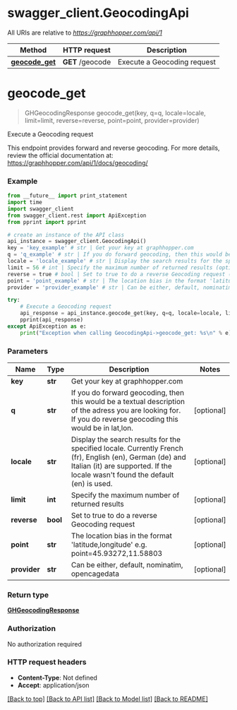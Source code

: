 # swagger_client.GeocodingApi

All URIs are relative to *https://graphhopper.com/api/1*

Method | HTTP request | Description
------------- | ------------- | -------------
[**geocode_get**](GeocodingApi.md#geocode_get) | **GET** /geocode | Execute a Geocoding request


# **geocode_get**
> GHGeocodingResponse geocode_get(key, q=q, locale=locale, limit=limit, reverse=reverse, point=point, provider=provider)

Execute a Geocoding request

This endpoint provides forward and reverse geocoding. For more details, review the official documentation at: https://graphhopper.com/api/1/docs/geocoding/ 

### Example 
```python
from __future__ import print_statement
import time
import swagger_client
from swagger_client.rest import ApiException
from pprint import pprint

# create an instance of the API class
api_instance = swagger_client.GeocodingApi()
key = 'key_example' # str | Get your key at graphhopper.com
q = 'q_example' # str | If you do forward geocoding, then this would be a textual description of the adress you are looking for. If you do reverse geocoding this would be in lat,lon. (optional)
locale = 'locale_example' # str | Display the search results for the specified locale. Currently French (fr), English (en), German (de) and Italian (it) are supported. If the locale wasn't found the default (en) is used. (optional)
limit = 56 # int | Specify the maximum number of returned results (optional)
reverse = true # bool | Set to true to do a reverse Geocoding request (optional)
point = 'point_example' # str | The location bias in the format 'latitude,longitude' e.g. point=45.93272,11.58803 (optional)
provider = 'provider_example' # str | Can be either, default, nominatim, opencagedata (optional)

try: 
    # Execute a Geocoding request
    api_response = api_instance.geocode_get(key, q=q, locale=locale, limit=limit, reverse=reverse, point=point, provider=provider)
    pprint(api_response)
except ApiException as e:
    print("Exception when calling GeocodingApi->geocode_get: %s\n" % e)
```

### Parameters

Name | Type | Description  | Notes
------------- | ------------- | ------------- | -------------
 **key** | **str**| Get your key at graphhopper.com | 
 **q** | **str**| If you do forward geocoding, then this would be a textual description of the adress you are looking for. If you do reverse geocoding this would be in lat,lon. | [optional] 
 **locale** | **str**| Display the search results for the specified locale. Currently French (fr), English (en), German (de) and Italian (it) are supported. If the locale wasn&#39;t found the default (en) is used. | [optional] 
 **limit** | **int**| Specify the maximum number of returned results | [optional] 
 **reverse** | **bool**| Set to true to do a reverse Geocoding request | [optional] 
 **point** | **str**| The location bias in the format &#39;latitude,longitude&#39; e.g. point&#x3D;45.93272,11.58803 | [optional] 
 **provider** | **str**| Can be either, default, nominatim, opencagedata | [optional] 

### Return type

[**GHGeocodingResponse**](GHGeocodingResponse.md)

### Authorization

No authorization required

### HTTP request headers

 - **Content-Type**: Not defined
 - **Accept**: application/json

[[Back to top]](#) [[Back to API list]](../README.md#documentation-for-api-endpoints) [[Back to Model list]](../README.md#documentation-for-models) [[Back to README]](../README.md)


